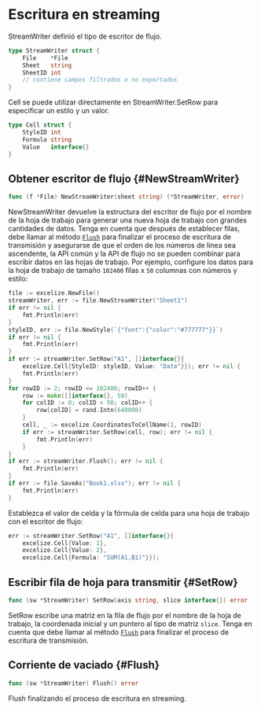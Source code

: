 # Escritura en streaming

StreamWriter definió el tipo de escritor de flujo.

```go
type StreamWriter struct {
    File    *File
    Sheet   string
    SheetID int
    // contiene campos filtrados o no exportados
}
```

Cell se puede utilizar directamente en StreamWriter.SetRow para especificar un estilo y un valor.

```go
type Cell struct {
    StyleID int
    Formula string
    Value   interface{}
}
```

## Obtener escritor de flujo {#NewStreamWriter}

```go
func (f *File) NewStreamWriter(sheet string) (*StreamWriter, error)
```

NewStreamWriter devuelve la estructura del escritor de flujo por el nombre de la hoja de trabajo para generar una nueva hoja de trabajo con grandes cantidades de datos. Tenga en cuenta que después de establecer filas, debe llamar al método [`Flush`](stream.md#Flush) para finalizar el proceso de escritura de transmisión y asegurarse de que el orden de los números de línea sea ascendente, la API común y la API de flujo no se pueden combinar para escribir datos en las hojas de trabajo. Por ejemplo, configure los datos para la hoja de trabajo de tamaño `102400` filas x `50` columnas con números y estilo:

```go
file := excelize.NewFile()
streamWriter, err := file.NewStreamWriter("Sheet1")
if err != nil {
    fmt.Println(err)
}
styleID, err := file.NewStyle(`{"font":{"color":"#777777"}}`)
if err != nil {
    fmt.Println(err)
}
if err := streamWriter.SetRow("A1", []interface{}{
    excelize.Cell{StyleID: styleID, Value: "Data"}}); err != nil {
    fmt.Println(err)
}
for rowID := 2; rowID <= 102400; rowID++ {
    row := make([]interface{}, 50)
    for colID := 0; colID < 50; colID++ {
        row[colID] = rand.Intn(640000)
    }
    cell, _ := excelize.CoordinatesToCellName(1, rowID)
    if err := streamWriter.SetRow(cell, row); err != nil {
        fmt.Println(err)
    }
}
if err := streamWriter.Flush(); err != nil {
    fmt.Println(err)
}
if err := file.SaveAs("Book1.xlsx"); err != nil {
    fmt.Println(err)
}
```

Establezca el valor de celda y la fórmula de celda para una hoja de trabajo con el escritor de flujo:

```go
err := streamWriter.SetRow("A1", []interface{}{
    excelize.Cell{Value: 1},
    excelize.Cell{Value: 2},
    excelize.Cell{Formula: "SUM(A1,B1)"}});
```

## Escribir fila de hoja para transmitir {#SetRow}

```go
func (sw *StreamWriter) SetRow(axis string, slice interface{}) error
```

SetRow escribe una matriz en la fila de flujo por el nombre de la hoja de trabajo, la coordenada inicial y un puntero al tipo de matriz `slice`. Tenga en cuenta que debe llamar al método [`Flush`](stream.md#Flush) para finalizar el proceso de escritura de transmisión.

## Corriente de vaciado {#Flush}

```go
func (sw *StreamWriter) Flush() error
```

Flush finalizando el proceso de escritura en streaming.
